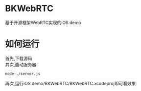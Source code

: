 # BKWebRTC
基于开源框架WebRTC实现的iOS demo
# 如何运行
首先,下载源码  
其次,启动服务器:  
```  
node ./server.js  
```  
再次,运行iOS demo/BKWebRTC/BKWebRTC.xcodeproj即可看效果


